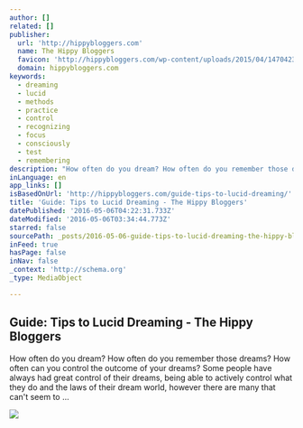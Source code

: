 ```yaml
---
author: []
related: []
publisher:
  url: 'http://hippybloggers.com'
  name: The Hippy Bloggers
  favicon: 'http://hippybloggers.com/wp-content/uploads/2015/04/1470423_185677341637541_2075226172_n.jpg'
  domain: hippybloggers.com
keywords:
  - dreaming
  - lucid
  - methods
  - practice
  - control
  - recognizing
  - focus
  - consciously
  - test
  - remembering
description: "How often do you dream? How often do you remember those dreams? How often can you control the outcome of your dreams? Some people have always had great control of their dreams, being able to actively control what they do and the laws of their dream world, however there are many that can't seem to ..."
inLanguage: en
app_links: []
isBasedOnUrl: 'http://hippybloggers.com/guide-tips-to-lucid-dreaming/'
title: 'Guide: Tips to Lucid Dreaming - The Hippy Bloggers'
datePublished: '2016-05-06T04:22:31.733Z'
dateModified: '2016-05-06T03:34:44.773Z'
starred: false
sourcePath: _posts/2016-05-06-guide-tips-to-lucid-dreaming-the-hippy-bloggers.md
inFeed: true
hasPage: false
inNav: false
_context: 'http://schema.org'
_type: MediaObject

---
```

<article style=""><h1>Guide: Tips to Lucid Dreaming - The Hippy Bloggers</h1><p>How often do you dream? How often do you remember those dreams? How often can you control the outcome of your dreams? Some people have always had great control of their dreams, being able to actively control what they do and the laws of their dream world, however there are many that can't seem to ...</p><img src="http://hippybloggers.com/wp-content/uploads/2015/05/tumblr_mdrebon0Zk1rofwkio1_1280.jpg" /></article>